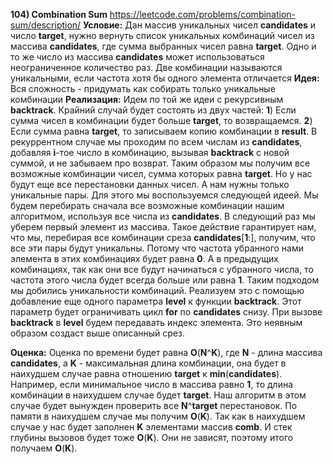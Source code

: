 **104) Combination Sum**
https://leetcode.com/problems/combination-sum/description/
**Условие:**
Дан массив уникальных чисел **candidates** и число **target**, нужно вернуть список уникальных комбинаций чисел из массива **candidates**, где сумма выбранных чисел равна **target**.
Одно и то же число из массива **candidates** может использоваться неограниченное количество раз. Две комбинации называются уникальными, если частота хотя бы одного элемента отличается
**Идея:**
Вся сложность - придумать как собирать только уникальные комбинации
**Реализация:**
    Идем по той же идеи с рекурсивным **backtrack**.
    Крайний случай будет состоять из двух частей: **1**) Если сумма чисел в комбинации будет больше **target**, то возвращаемся. **2**) Если сумма равна **target**, то записываем копию комбинации в **result**.
    В рекуррентном случае мы проходим по всем числам из **candidates**, добавляя **i**-тое число в комбинацию, вызывая **backtrack** с новой суммой, и не забываем про возврат.
    Таким образом мы получим все возможные комбинации чисел, сумма которых равна **target**. Но у нас будут еще все перестановки данных чисел. А нам нужны только уникальные пары.
    Для этого мы воспользуемся следующей идеей. Мы будем перебирать сначала все возможные комбинации нашим алгоритмом, используя все числа из **candidates**. В следующий раз мы уберем первый элемент из массива. Такое действие гарантирует нам, что мы, перебирая все комбинации среза **candidates**[**1**:], получим, что все эти пары будут уникальны. Потому что частота убранного нами элемента в этих комбинациях будет равна **0**. А в предыдущих комбинациях, так как они все будут начинаться с убранного числа, то частота этого числа будет всегда больше или равна **1**. Таким подходом мы добились уникальности комбинаций.
    Реализуем это с помощью добавление еще одного параметра **level** к функции **backtrack**. Этот параметр будет ограничивать цикл **for** по **candidates** снизу. При вызове **backtrack** в **level** будем передавать индекс элемента. Это неявным образом создаст выше описанный срез.

**Оценка:**
    Оценка по времени будет равна **O**(**N**^**K**), где **N** - длина массива **candidates**, а **K** - максимальная длина комбинации, она будет в наихудшем случае равна отношению **target** к **min**(**candidates**). Например, если минимальное число в массива равно **1**, то длина комбинации в наихудшем случае будет **target**. Наш алгоритм в этом случае будет вынужден проверить все **N**^**target** перестановок.
    По памяти в наихудшем случае мы получим **O**(**K**). Так как в наихудшем случае у нас будет заполнен **K** элементами массив **comb**. И стек глубины вызовов будет тоже **O**(**K**). Они не зависят, поэтому итого получаем **O**(**K**).
